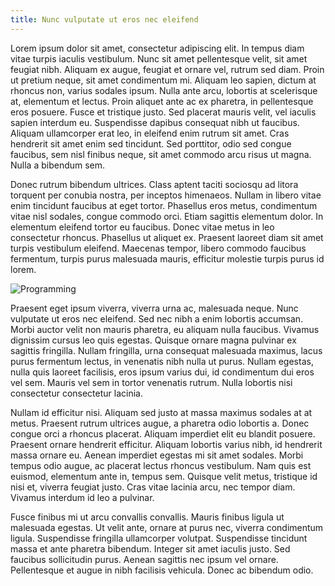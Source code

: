 ```yaml
---
title: Nunc vulputate ut eros nec eleifend
---
```


Lorem ipsum dolor sit amet, consectetur adipiscing elit. In tempus diam vitae turpis iaculis vestibulum. Nunc sit amet pellentesque velit, sit amet feugiat nibh. Aliquam ex augue, feugiat et ornare vel, rutrum sed diam. Proin ut pretium neque, sit amet condimentum mi. Aliquam leo sapien, dictum at rhoncus non, varius sodales ipsum. Nulla ante arcu, lobortis at scelerisque at, elementum et lectus. Proin aliquet ante ac ex pharetra, in pellentesque eros posuere. Fusce et tristique justo. Sed placerat mauris velit, vel iaculis sapien interdum eu. Suspendisse dapibus consequat nibh ut faucibus. Aliquam ullamcorper erat leo, in eleifend enim rutrum sit amet. Cras hendrerit sit amet enim sed tincidunt. Sed porttitor, odio sed congue faucibus, sem nisl finibus neque, sit amet commodo arcu risus ut magna. Nulla a bibendum sem.

Donec rutrum bibendum ultrices. Class aptent taciti sociosqu ad litora torquent per conubia nostra, per inceptos himenaeos. Nullam in libero vitae enim tincidunt faucibus at eget tortor. Phasellus eros metus, condimentum vitae nisl sodales, congue commodo orci. Etiam sagittis elementum dolor. In elementum eleifend tortor eu faucibus. Donec vitae metus in leo consectetur rhoncus. Phasellus ut aliquet ex. Praesent laoreet diam sit amet turpis vestibulum eleifend. Maecenas tempor, libero commodo faucibus fermentum, turpis purus malesuada mauris, efficitur molestie turpis purus id lorem.

![Programming](http://edge.alluremedia.com.au/m/k/2016/01/shutterstock-programming.jpg)

Praesent eget ipsum viverra, viverra urna ac, malesuada neque. Nunc vulputate ut eros nec eleifend. Sed nec nibh a enim lobortis accumsan. Morbi auctor velit non mauris pharetra, eu aliquam nulla faucibus. Vivamus dignissim cursus leo quis egestas. Quisque ornare magna pulvinar ex sagittis fringilla. Nullam fringilla, urna consequat malesuada maximus, lacus purus fermentum lectus, in venenatis nibh nulla ut purus. Nullam egestas, nulla quis laoreet facilisis, eros ipsum varius dui, id condimentum dui eros vel sem. Mauris vel sem in tortor venenatis rutrum. Nulla lobortis nisi consectetur consectetur lacinia.

Nullam id efficitur nisi. Aliquam sed justo at massa maximus sodales at at metus. Praesent rutrum ultrices augue, a pharetra odio lobortis a. Donec congue orci a rhoncus placerat. Aliquam imperdiet elit eu blandit posuere. Praesent ornare hendrerit efficitur. Aliquam lobortis varius nibh, id hendrerit massa ornare eu. Aenean imperdiet egestas mi sit amet sodales. Morbi tempus odio augue, ac placerat lectus rhoncus vestibulum. Nam quis est euismod, elementum ante in, tempus sem. Quisque velit metus, tristique id nisi et, viverra feugiat justo. Cras vitae lacinia arcu, nec tempor diam. Vivamus interdum id leo a pulvinar.

Fusce finibus mi ut arcu convallis convallis. Mauris finibus ligula ut malesuada egestas. Ut velit ante, ornare at purus nec, viverra condimentum ligula. Suspendisse fringilla ullamcorper volutpat. Suspendisse tincidunt massa et ante pharetra bibendum. Integer sit amet iaculis justo. Sed faucibus sollicitudin purus. Aenean sagittis nec ipsum vel ornare. Pellentesque et augue in nibh facilisis vehicula. Donec ac bibendum odio.
